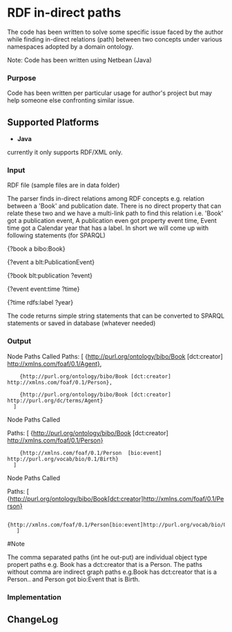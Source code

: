 RDF in-direct paths
============================

The code has been written to solve some specific issue faced by the author while finding in-direct relations (path) between two concepts under various namespaces adopted by a domain ontology.

Note: Code has been written using Netbean (Java) 

###  Purpose
Code has been written per particular usage for author's project but may help someone else confronting similar issue.


## Supported Platforms

- **Java**<br>

currently it only supports RDF/XML only.


### Input
RDF file (sample files are in data folder)

The parser finds in-direct relations among RDF concepts e.g. relation between a 'Book' and publication date. There is no direct property that can relate these two and we have a multi-link path to find this relation i.e. 'Book' got a publication event, A publication even got property event time, Event time got a Calendar year that has a label. In short we will come up with following statements (for SPARQL)

{?book a bibo:Book}

{?event a blt:PublicationEvent}

{?book blt:publication ?event}

{?event event:time ?time}

{?time rdfs:label ?year}

The code returns simple string statements that can be converted to SPARQL statements or saved in database (whatever needed)

### Output

Node Paths Called
Paths: [
        {http://purl.org/ontology/bibo/Book [dct:creator] http://xmlns.com/foaf/0.1/Agent},   
        
        {http://purl.org/ontology/bibo/Book [dct:creator] http://xmlns.com/foaf/0.1/Person}, 
        
        {http://purl.org/ontology/bibo/Book [dct:creator] http://purl.org/dc/terms/Agent}
      ]
      
Node Paths Called

Paths: [
        {http://purl.org/ontology/bibo/Book [dct:creator] http://xmlns.com/foaf/0.1/Person}
        
        {http://xmlns.com/foaf/0.1/Person  [bio:event]  http://purl.org/vocab/bio/0.1/Birth}
      ]
      
Node Paths Called

Paths: [
        {http://purl.org/ontology/bibo/Book[dct:creator]http://xmlns.com/foaf/0.1/Person}
        
        {http://xmlns.com/foaf/0.1/Person[bio:event]http://purl.org/vocab/bio/0.1/Death}
       ]

#Note

The comma separated paths (int he out-put) are individual object type propert paths e.g. Book has a dct:creator that is a Person. The paths without comma are indirect graph paths e.g.Book has dct:creator that is a Person.. and Person got bio:Event that is Birth.

### Implementation

## ChangeLog

